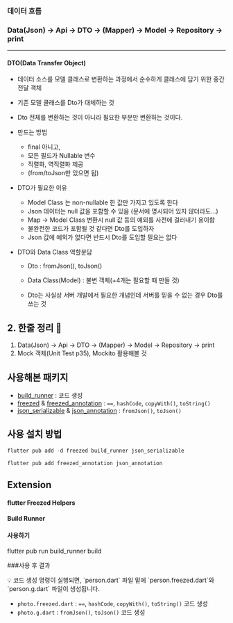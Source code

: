 
### 데이터 흐름 
<h3>Data(Json) -> Api -> DTO -> (Mapper) -> Model -> Repository -> print</h3>
<hr>


#### DTO(Data Transfer Object)

- 데이터 소스를 모델 클래스로 변환하는 과정에서 순수하게 클래스에 담기 위한 중간 전달 객체

- 기존 모델 클래스를 Dto가 대체하는 것

- Dto 전체를 변환하는 것이 아니라 필요한 부분만 변환하는 것이다.

- 만드는 방법
	- final 아니고,
	- 모든 필드가 Nullable 변수
	- 직렬화, 역직렬화 제공
	- (from/toJson만 있으면 됨)


- DTO가 필요한 이유
	- Model Class 는 non-nullable 한 값만 가지고 있도록 한다    
	- Json 데이터는 null 값을 포함할 수 있음 (문서에 명시되어 있지 않더라도…)
	- Map -> Model Class 변환시 null 값 등의 예외를 사전에 걸러내기 용이함
	- 불완전한 코드가 포함될 것 같다면 Dto를 도입하자
	- Json 값에 예외가 없다면 반드시 Dto를 도입할 필요는 없다

- DTO와 Data Class 역할분담
	- Dto : fromJson(), toJson()
	- Data Class(Model) : 불변 객체(+4개는 필요할 때 만들 것)

	- Dto는 사실상 서버 개발에서 필요한 개념인데 서버를 믿을 수 없는 경우 Dto를 쓰는 것


## 2. 한줄 정리 🧹
1. Data(Json) -> Api -> DTO -> (Mapper) -> Model -> Repository -> print
2. Mock 객체(Unit Test p35), Mockito 활용해볼 것

## 사용해본 패키지

- [build_runner](https://pub.dev/packages/build_runner) : 코드 생성
- [freezed](https://pub.dev/packages/freezed) & [freezed_annotation](https://pub.dev/packages/freezed_annotation) : `==`, `hashCode`, `copyWith()`, `toString()`
- [json_serializable](https://pub.dev/packages/json_serializable) & [json_annotation](https://pub.dev/packages/json_annotation) : `fromJson()`, `toJson()`

## 사용 설치 방법
```dart
flutter pub add -d freezed build_runner json_serializable
```

```dart
flutter pub add freezed_annotation json_annotation
```

## Extension
#### flutter Freezed Helpers 
#### Build Runner

#### 사용하기
flutter pub run build_runner build

###사용 후 결과
<aside>
💡 코드 생성 명령이 실행되면, `person.dart` 파일 밑에 `person.freezed.dart`와 `person.g.dart` 파일이 생성됩니다.

- `photo.freezed.dart` : `==`, `hashCode`, `copyWith()`, `toString()` 코드 생성
- `photo.g.dart` : `fromJson()`, `toJson()` 코드 생성
</aside>